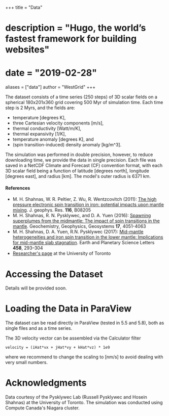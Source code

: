 +++
title = "Data"
# description = "Hugo, the world’s fastest framework for building websites"
# date = "2019-02-28"
aliases = ["data"]
author = "WestGrid"
+++

The dataset consists of a time series (250 steps) of 3D scalar fields on a spherical 180x201x360 grid covering 500 Myr
of simulation time. Each time step is 2 Myrs, and the fields are:

<!-- I can provide data as much as you want, but I think 500 Myr (250 frames) would be enough. By Monday (today and Monday -->
<!-- included) we have 6 days, so I will give you ~6x40 frames. -->

- temperature [degrees K],
- three Cartesian velocity components [m/s],
- thermal conductivity [Watt/m/K],
- thermal expansivity [1/K],
- temperature anomaly [degrees K], and
- (spin transition-induced) density anomaly [kg/m^3].

The simulation was performed in double precision, however, to reduce downloading time, we provide the data in single
precision. Each file was saved in a NetCDF Climate and Forecast (CF) convention format, with each 3D scalar field being
a function of latitude [degrees north], longitude [degrees east], and radius [km]. The model's outer radius is 6371 km.









<!-- Thomas: The data set consists of the bathymetry of the Red Sea and an ensemble (50 members) of time-dependent 3D flow -->
<!-- and scalar fields on a regular grid (500x500x50, 60 time steps) covering one month of simulation time. The size of the -->
<!-- ensemble data in uncompressed NetCDF format is 1.5 TB (64 GB compressed). -->

<!-- Thomas: The different ensemble members were generated with an ensemble data assimilation system based on the MIT ocean -->
<!-- general circulation model (MITgcm) and the Data Research Testbed (DART). The Ensemble Adjustment Kalman filter (EAKF) -->
<!-- was used for assimilation in this experiment; it samples the ensemble members deterministically from the estimated -->
<!-- posterior, assumed Gaussian - Kalman based, and conditioned on the available observations (here satellite Sea Surface -->
<!-- Temperature, Sea Level anomalies and in situ Salinity and Temperature data were assimilated). -->

<!-- Thomas: In more detail, the different ensemble members are the forecasts from 50 different MITgcm setups, prepared by -->
<!-- perturbing initial conditions and model physics and driving each of the MITgcm with different atmospheric forcing -->
<!-- extracted from the 50-member atmospheric ensemble forcing of the TIGGE project. Each of the MITgcm is configured for the -->
<!-- domain 30°E-50°E and 10°N-30°N covering the whole Red Sea, including the Gulf of Suez, the Gulf of Aqaba, and part of -->
<!-- the Gulf of Aden where an open boundary connects it to the Arabian Sea. They are implemented on Cartesian coordinates at -->
<!-- an eddy-resolving horizontal resolution of 0.04° x 0.04° (4km) and 50 vertical layers, with 4m spacing at the surface -->
<!-- and 300m near the bottom. The bathymetry, which is derived from the General Bathymetric Chart of the Ocean (GEBCO, -->
<!-- available at http://www.gebco.net/data_and_products/gridded_bathymetry_data), is the same across all the 50 different -->
<!-- MITgcm setups. More details about the configuration can be found in Sivareddy et al. (2020). -->

#### References

- M. H. Shahnas, W. R. Peltier, Z. Wu, R. Wentzcovitch (2011): [The high pressure electronic spin transition in iron: potential impacts upon mantle mixing](http://dx.doi.org/10.1029/2010JB007965). J. geophys. Res. **116**, B08205
- M. H. Shahnas, R. N. Pysklywec, and D. A. Yuen (2016): [Spawning superplumes from the midmantle: The impact of spin transitions in the mantle](https://doi.org/10.1002/2016GC006509). Geochemistry, Geophysics, Geosystems **17**, 4051-4063
- M. H. Shahnas, D. A. Yuen, R.N. Pysklywec (2017): [Mid-mantle heterogeneities and iron spin transition in the lower mantle: Implications for mid-mantle slab stagnation](http://dx.doi.org/10.1016/j.epsl.2016.10.052). Earth and Planetary Science Letters **458**, 293–304
- [Researcher's page](http://www.atmosp.physics.utoronto.ca/~shahnas/htmls/Research.htm) at the University of Toronto











# Accessing the Dataset

Details will be provided soon.

<!-- storage 416800580*250/1024**3 = 97.04GB -->

<!-- Download the data from here: -->
<!-- Data Repository -->
<!-- Password: SciVisContest2020 -->

<!-- You can either download all ensembles plus the bathymetry in a zipped archive (~64GB) by pressing the "Download" button -->
<!-- on the upper right, or as individual files. Each ensemble member extracts to one netcdf file (~32GB), the whole data set -->
<!-- extracts to approximately 1.5 TB. -->

<!-- After you have downloaded some or all ensmeble members as .tgz files you can check against the provided md5 -->
<!-- checksum to see if the download succeeded. -->

# Loading the Data in ParaView

The dataset can be read directly in ParaView (tested in 5.5 and 5.8), both as single files and as a time series.

The 3D velocity vector can be assembled via the Calculator filter

```
velocity = (iHat*vx + jHat*vy + kHat*vz) * 1e9
```

where we recommend to change the scaling to [nm/s] to avoid dealing with very small numbers.

<!-- As an example, we demonstrate how to load the data in ParaView. ParaView can load the netcdf file, but will not assemble -->
<!-- all the data correctly. This requires a few steps which are shown in this Python script (resampling the staggered grid, -->
<!-- requires ParaView 5.7 or later). Run ParaView from the directory where the data was extracted (i.e., containing the -->
<!-- Folder SciVisContest2020), or update the file names, and load the script as a state. -->

<!-- For information on the staggered grid, see http://mitgcm.org/sealion/online_documents/manual.pdf (Chapter 2.10.5, FIgure 2.9). -->

# Acknowledgments

Data courtesy of the Pysklywec Lab (Russell Pysklywec and Hosein Shahnas) at the University of Toronto. The simulation
was conducted using Compute Canada's Niagara cluster.

<!-- Data storage services provided by IT-Data Storage team -->
<!-- at King Abdullah University of Science and Technology (KAUST) in Thuwal, Saudi Arabia. -->
